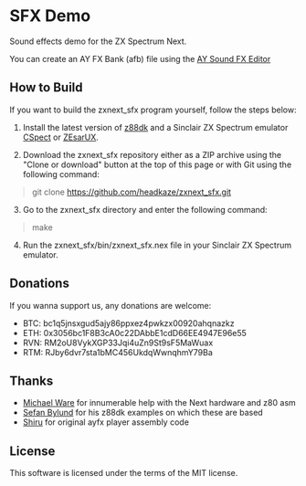 # SFX Demo

Sound effects demo for the ZX Spectrum Next.

You can create an AY FX Bank (afb) file using the [AY Sound FX Editor](https://github.com/Threetwosevensixseven/ayfxedit-improved)

## How to Build

If you want to build the zxnext_sfx program yourself, follow the steps below:

1. Install the latest version of [z88dk](https://github.com/z88dk/z88dk) and
a Sinclair ZX Spectrum emulator [CSpect](https://dailly.blogspot.com/) or
[ZEsarUX](https://sourceforge.net/projects/zesarux/).

2. Download the zxnext_sfx repository either as a ZIP archive using the
"Clone or download" button at the top of this page or with Git using the
following command:

> git clone https://github.com/headkaze/zxnext_sfx.git

3. Go to the zxnext_sfx directory and enter the following command:

> make

4. Run the zxnext_sfx/bin/zxnext_sfx.nex file in your
Sinclair ZX Spectrum emulator.

## Donations

If you wanna support us, any donations are welcome:

- BTC: bc1q5jnsxgud5ajy86ppxez4pwkzx00920ahqnazkz
- ETH: 0x3056bc1F8B3cA0c22DAbbE1cdD66EE4947E96e55
- RVN: RM2oU8VykXGP33Jqi4uZn9St9sF5MaWuax
- RTM: RJby6dvr7sta1bMC456UkdqWwnqhmY79Ba

## Thanks

- [Michael Ware](https://www.rustypixels.uk/) for innumerable help with the Next hardware and z80 asm
- [Sefan Bylund](https://github.com/stefanbylund) for his z88dk examples on which these are based
- [Shiru](https://shiru.untergrund.net/software.shtml) for original ayfx player assembly code

## License

This software is licensed under the terms of the MIT license.
